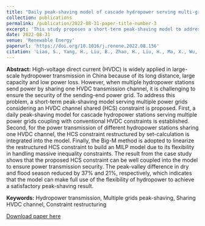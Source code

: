 ```yaml
---
title: "Daily peak-shaving model of cascade hydropower serving multi-grids considering an HVDC channel shared constraint"
collection: publications
permalink: /publication/2022-08-31-paper-title-number-3
excerpt: 'This study proposes a short-term peak-shaving model to address the security challenges in the sending-end power grid caused by sharing a single HVDC transmission channel among multiple hydropower stations in China''s large-scale hydropower transmission, considering the HVDC channel shared (HCS) constraint.'
date: 2022-08-31
venue: 'Renewable Energy'
paperurl: 'https://doi.org/10.1016/j.renene.2022.08.156'
citation: 'Liao, S., Yang, H., Liu, B., Zhao, H., Liu, H., Ma, X., Wu, H., 2022. Daily peak-shaving model of cascade hydropower serving multi-grids considering an HVDC channel shared constraint. Renew Energy. 199, 112-22.'
---
```

**Abstract:** High-voltage direct current (HVDC) is widely applied in large-scale hydropower transmission in China because of its long distance, large capacity and low power loss. However, when multiple hydropower stations send power by sharing one HVDC transmission channel, it is challenging to ensure the security of the sending-end power grid. To address this problem, a short-term peak-shaving model serving multiple power grids considering an HVDC channel shared (HCS) constraint is proposed. First, a daily peak-shaving model for cascade hydropower stations serving multiple power grids coupling with conventional HVDC constraints is established. Second, for the power transmission of different hydropower stations sharing one HVDC channel, the HCS constraint restructured by set-calculation is integrated into the model. Finally, the Big-M method is adopted to linearize the restructured HCS constraint to build an MILP model due to its flexibility in handling massive inequality constraints. The result from the case study shows that the proposed HCS constraint can be well coupled into the model to ensure power transmission security. The peak-valley difference in dry and flood season reduced by 37% and 21%, respectively, which indicates that the model can make full use of the flexibility of hydropower to achieve a satisfactory peak-shaving result.

**Keywords:** Hydropower transmission, Multiple grids peak-shaving, Sharing HVDC channel, Constraint restructuring

[Download paper here](http://prelude0324.github.io/academic_pages/files/paper3.pdf)


